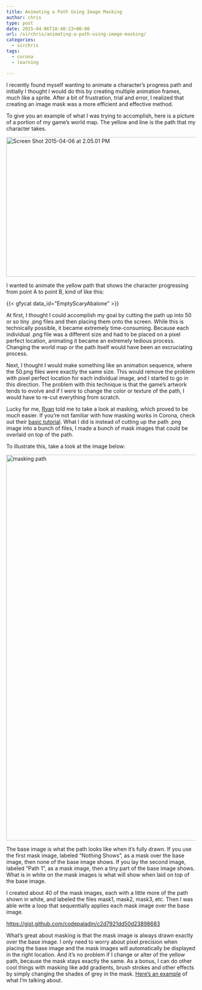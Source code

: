 ```yaml
---
title: Animating a Path Using Image Masking
author: chris
type: post
date: 2015-04-06T18:40:23+00:00
url: /sirchris/animating-a-path-using-image-masking/
categories:
  - sirchris
tags:
  - corona
  - learning

---
```

I recently found myself wanting to animate a character&#8217;s progress path and initially I thought I would do this by creating multiple animation frames, much like a sprite. After a bit of frustration, trial and error, I realized that creating an image mask was a more efficient and effective method.

To give you an example of what I was trying to accomplish, here is a picture of a portion of my game&#8217;s world map. The yellow and line is the path that my character takes.
<!--more-->

<div class="inlineimg">
  <img src="/wp-content/uploads/2015/04/Screen-Shot-2015-04-06-at-2.05.01-PM.png" alt="Screen Shot 2015-04-06 at 2.05.01 PM" width="625" height="371" class="alignnone size-large wp-image-2022" />
</div>

I wanted to animate the yellow path that shows the character progressing from point A to point B, kind of like this:

<div class="inlineimg">
  {{< gfycat data_id="EmptyScaryAbalone" >}}
</div>

At first, I thought I could accomplish my goal by cutting the path up into 50 or so tiny .png files and then placing them onto the screen. While this is technically possible, it became extremely time-consuming. Because each individual .png file was a different size and had to be placed on a pixel perfect location, animating it became an extremely tedious process. Changing the world map or the path itself would have been an excruciating process.

Next, I thought I would make something like an animation sequence, where the 50.png files were exactly the same size. This would remove the problem with pixel perfect location for each individual image, and I started to go in this direction. The problem with this technique is that the game&#8217;s artwork tends to evolve and if I were to change the color or texture of the path, I would have to re-cut everything from scratch.

Lucky for me, [Ryan][1] told me to take a look at masking, which proved to be much easier. If you&#8217;re not familiar with how masking works in Corona, check out their [basic tutorial][2]. What I did is instead of cutting up the path .png image into a bunch of files, I made a bunch of mask images that could be overlaid on top of the path.

To illustrate this, take a look at the image below:

<div class="inlineimg">
  <img src="/wp-content/uploads/2015/04/masking-path.png" alt="masking path" width="554" height="1024" class="alignnone size-large wp-image-2027" />
</div>

The base image is what the path looks like when it&#8217;s fully drawn. If you use the first mask image, labeled &#8220;Nothing Shows&#8221;, as a mask over the base image, then none of the base image shows. If you lay the second image, labeled &#8220;Path 1&#8221;, as a mask image, then a tiny part of the base image shows. What is in white on the mask images is what will show when laid on top of the base image.

I created about 40 of the mask images, each with a little more of the path shown in white, and labeled the files mask1, mask2, mask3, etc. Then I was able write a loop that sequentially applies each mask image over the base image.

https://gist.github.com/codepaladin/c2d7921dd50d23898683

What&#8217;s great about masking is that the mask image is always drawn exactly over the base image. I only need to worry about pixel precision when placing the base image and the mask images will automatically be displayed in the right location. And it&#8217;s no problem if I change or alter of the yellow path, because the mask stays exactly the same. As a bonus, I can do other cool things with masking like add gradients, brush strokes and other effects by simply changing the shades of grey in the mask. [Here&#8217;s an example][3] of what I&#8217;m talking about.

 [1]: http://battleofbrothers.com/sirryan
 [2]: http://docs.coronalabs.com/guide/media/imageMask/index.html
 [3]: http://www.gamasutra.com/blogs/OwenCanavan/20150106/233616/Creating_the_Scribble_Effect_in_Guild_of_Dungeoneering.php?utm_campaign=iOS_GameDev_Weekly_17&utm_medium=email&utm_source=iOS%2BGameDev%2BWeekly